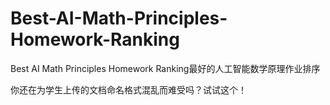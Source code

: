 # Best-AI-Math-Principles-Homework-Ranking
Best AI Math Principles Homework Ranking最好的人工智能数学原理作业排序

你还在为学生上传的文档命名格式混乱而难受吗？试试这个！
